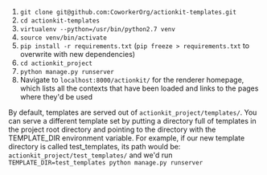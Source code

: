 1. `git clone git@github.com:CoworkerOrg/actionkit-templates.git`
1. `cd actionkit-templates`
1. `virtualenv --python=/usr/bin/python2.7 venv`
1. `source venv/bin/activate`
1. `pip install -r requirements.txt` (`pip freeze > requirements.txt` to overwrite with new dependencies)
1. `cd actionkit_project`
1. `python manage.py runserver`
2. Navigate to `localhost:8000/actionkit/` for the renderer homepage, which lists all the contexts that have been loaded and links to the pages where they'd be used

By default, templates are served out of `actionkit_project/templates/`. You can serve a different template set by putting a directory full of templates in the project root directory and pointing to the directory with the TEMPLATE_DIR environment variable. For example, if our new template directory is called test_templates, its path would be: `actionkit_project/test_templates/` and we'd run `TEMPLATE_DIR=test_templates python manage.py runserver`
